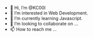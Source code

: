 - 👋 Hi, I’m @KC00I
- 👀 I’m interested in Web Development.
- 🌱 I’m currently learning Javascript.
- 💞️ I’m looking to collaborate on ...
- 📫 How to reach me ...

<!---
KC00I/KC00I is a ✨ special ✨ repository because its `README.md` (this file) appears on your GitHub profile.
You can click the Preview link to take a look at your changes.
--->
